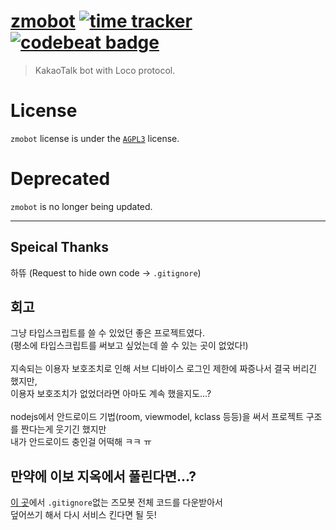 # [zmobot](https://zmobot.xyz) [![time tracker](https://wakatime.com/badge/github/sungbin5304/zmobot.svg)](https://wakatime.com/badge/github/sungbin5304/zmobot) [![codebeat badge](https://codebeat.co/badges/a922b1e4-3d00-48bc-8158-3aadffba367d)](https://codebeat.co/projects/github-com-sungbin5304-zmobot-master)
> KakaoTalk bot with Loco protocol.

# License
`zmobot` license is under the [`AGPL3`](https://github.com/sungbin5304/zmobot/blob/master/LICENSE) license.

# Deprecated
`zmobot` is no longer being updated.

-----

## Speical Thanks
하뜌 (Request to hide own code -> `.gitignore`)

## 회고
그냥 타입스크립트를 쓸 수 있었던 좋은 프로젝트였다.<br/>(평소에 타입스크립트를 써보고 싶었는데 쓸 수 있는 곳이 없었다!) <br/><br/>
지속되는 이용자 보호조치로 인해 서브 디바이스 로그인 제한에 짜증나서 결국 버리긴 했지만, <br/>
이용자 보호조치가 없었더라면 아마도 계속 했을지도...? <br/> <br/>
nodejs에서 안드로이드 기법(room, viewmodel, kclass 등등)을 써서 프로젝트 구조를 짠다는게 웃기긴 했지만 <br/>
내가 안드로이드 충인걸 어떡해 ㅋㅋ ㅠ

## 만약에 이보 지옥에서 풀린다면...?
[이 곳](https://github.com/sungbin5304/zmobot-private)에서 `.gitignore`없는 즈모봇 전체 코드를 다운받아서 <br/>
덮어쓰기 해서 다시 서비스 킨다면 될 듯!
